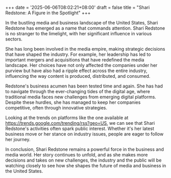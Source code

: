 +++
date = '2025-06-06T08:02:21+08:00'
draft = false
title = "Shari Redstone: A Figure in the Spotlight"
+++

In the bustling media and business landscape of the United States, Shari Redstone has emerged as a name that commands attention. Shari Redstone is no stranger to the limelight, with her significant influence in various sectors.

She has long been involved in the media empire, making strategic decisions that have shaped the industry. For example, her leadership has led to important mergers and acquisitions that have redefined the media landscape. Her choices have not only affected the companies under her purview but have also had a ripple effect across the entire industry, influencing the way content is produced, distributed, and consumed.

Redstone's business acumen has been tested time and again. She has had to navigate through the ever-changing tides of the digital age, where traditional media faces new challenges from emerging digital platforms. Despite these hurdles, she has managed to keep her companies competitive, often through innovative strategies.

Looking at the trends on platforms like the one available at https://trends.google.com/trending/rss?geo=US, we can see that Shari Redstone's activities often spark public interest. Whether it's her latest business move or her stance on industry issues, people are eager to follow her journey.

In conclusion, Shari Redstone remains a powerful force in the business and media world. Her story continues to unfold, and as she makes more decisions and takes on new challenges, the industry and the public will be watching closely to see how she shapes the future of media and business in the United States.
